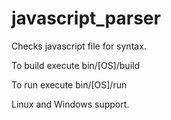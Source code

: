 # javascript_parser
Checks javascript file for syntax.

To build execute bin/[OS]/build

To run execute bin/[OS]/run

Linux and Windows support.
